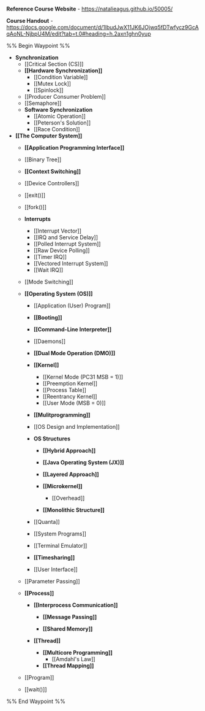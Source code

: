 **Reference Course Website** - https://natalieagus.github.io/50005/

**Course Handout** - https://docs.google.com/document/d/1lbudJwX11JK6JOjwq5fDTwfycz9GcAqAoNL-NjbpU4M/edit?tab=t.0#heading=h.2axn1ghn0yup

%% Begin Waypoint %%
- **Synchronization**
	- [[Critical Section (CS)]]
	- **[[Hardware Synchronization]]**
		- [[Condition Variable]]
		- [[Mutex Lock]]
		- [[Spinlock]]
	- [[Producer Consumer Problem]]
	- [[Semaphore]]
	- **Software Synchronization**
		- [[Atomic Operation]]
		- [[Peterson's Solution]]
		- [[Race Condition]]
- **[[The Computer System]]**
	- **[[Application Programming Interface]]**

	- [[Binary Tree]]
	- **[[Context Switching]]**

	- [[Device Controllers]]
	- [[exit()]]
	- [[fork()]]
	- **Interrupts**
		- [[Interrupt Vector]]
		- [[IRQ and Service Delay]]
		- [[Polled Interrupt System]]
		- [[Raw Device Polling]]
		- [[Timer IRQ]]
		- [[Vectored Interrupt System]]
		- [[Wait IRQ]]
	- [[Mode Switching]]
	- **[[Operating System (OS)]]**
		- [[Application (User) Program]]
		- **[[Booting]]**

		- **[[Command-Line Interpreter]]**

		- [[Daemons]]
		- **[[Dual Mode Operation (DMO)]]**

		- **[[Kernel]]**
			- [[Kernel Mode (PC31 MSB = 1)]]
			- [[Preemption Kernel]]
			- [[Process Table]]
			- [[Reentrancy Kernel]]
			- [[User Mode (MSB = 0)]]
		- **[[Mulitprogramming]]**

		- [[OS Design and Implementation]]
		- **OS Structures**
			- **[[Hybrid Approach]]**

			- **[[Java Operating System (JX)]]**

			- **[[Layered Approach]]**

			- **[[Microkernel]]**
				- [[Overhead]]
			- **[[Monolithic Structure]]**

		- [[Quanta]]
		- [[System Programs]]
		- [[Terminal Emulator]]
		- **[[Timesharing]]**

		- [[User Interface]]
	- [[Parameter Passing]]
	- **[[Process]]**
		- **[[Interprocess Communication]]**
			- **[[Message Passing]]**

			- **[[Shared Memory]]**

		- **[[Thread]]**
			- **[[Multicore Programming]]**
				- [[Amdahl's Law]]
			- **[[Thread Mapping]]**

	- [[Program]]
	- [[wait()]]

%% End Waypoint %%